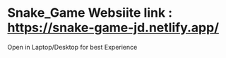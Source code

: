 # Snake_Game Websiite link : https://snake-game-jd.netlify.app/

Open in Laptop/Desktop for best Experience

